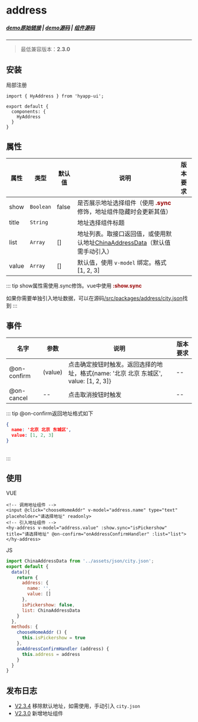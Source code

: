 # address

##### [demo原始链接](http://172.17.16.112:8888/examples/#/address) | [demo源码](http://172.16.0.245:2345/Finance_H5/H5_hyapp-ui/blob/develop/examples/routers/address.vue) | [组件源码](http://172.16.0.245:2345/Finance_H5/H5_hyapp-ui/tree/develop/src/packages/address)
---

> 最低兼容版本：**2.3.0**

## 安装
局部注册
```js{1,5}
import { HyAddress } from 'hyapp-ui';

export default {
  components: {
    HyAddress
  }
}
```

## 属性

| 属性 | 类型 | 默认值 | 说明 | 版本要求 |
| --- | --- | --- | --- | --- |
| show | `Boolean` | false | 是否展示地址选择组件（使用 <span style="color: #900">**.sync**</span> 修饰，地址组件隐藏时会更新其值） | |
| title | `String` |  | 地址选择组件标题 | |
| list | `Array` | [] | 地址列表。取接口返回值，或使用默认地址[ChinaAddressData](http://172.16.0.245:2345/Finance_H5/H5_hyapp-ui/blob/develop/src/packages/address/city.json)（默认值需手动引入） | |
| value | `Array` | [] | 默认值，使用 `v-model` 绑定。格式[1, 2, 3] | |

::: tip 
show属性需使用.sync修饰。vue中使用 <span style="color: #900">**:show.sync**</span>

如果你需要单独引入地址数据，可以在源码[/src/packages/address/city.json](http://172.16.0.245:2345/Finance_H5/H5_hyapp-ui/blob/develop/src/packages/address/city.json)找到
:::

## 事件

| 名字 | 参数 | 说明 | 版本要求 |
| --- | --- | --- | --- |
| @on-confirm | (value) | 点击确定按钮时触发。返回选择的地址，格式{name: '北京 北京 东城区', value: [1, 2, 3]} | -- |
| @on-cancel | -- | 点击取消按钮时触发 | -- |

::: tip @on-confirm返回地址格式如下
<br>

```json
{
  name: '北京 北京 东城区',
  value: [1, 2, 3]
}
```
<br>
:::

## 使用

VUE
```vue
<!-- 调用地址组件 -->
<input @click="chooseHomeAddr" v-model="address.name" type="text" placeholder="请选择地址" readonly>
<!-- 引入地址组件 -->
<hy-address v-model="address.value" :show.sync="isPickershow" title="请选择地址" @on-confirm="onAddressConfirmHandler" :list="list"></hy-address>
```
JS
```js
import ChinaAddressData from '../assets/json/city.json';
export default {
  data(){
    return {
      address: {
        name: '',
        value: []
      },
      isPickershow: false,
      list: ChinaAddressData
    }
  },
  methods: {
    chooseHomeAddr () {
      this.isPickershow = true
    },
    onAddressConfirmHandler (address) {
      this.address = address
    }
  }
}
```

## 发布日志
* [V2.3.4](/baseComponents/base/_changelog.html#v2-3-4) 移除默认地址，如需使用，手动引入 `city.json` 
* [V2.3.0](/baseComponents/base/_changelog.html#v2-3-0) 新增地址组件
